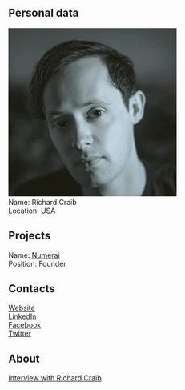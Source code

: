 ## Personal data
![photo](photo/richard_craib.jpg)  
Name: Richard Craib  
Location: USA
## Projects 
Name: [Numerai](../projects/numerai.md)  
Position: Founder  
## Contacts
[Website](http://www.richardcraib.com/)  
[LinkedIn](https://www.linkedin.com/in/richardcraib/)  
[Facebook](https://www.facebook.com/richardcraib)  
[Twitter](https://twitter.com/richardcraib)  
## About
[Interview with Richard Craib](https://soundcloud.com/blockchannelshow/episode-15-a-hedge-on-ethereum-with-numerai) 
